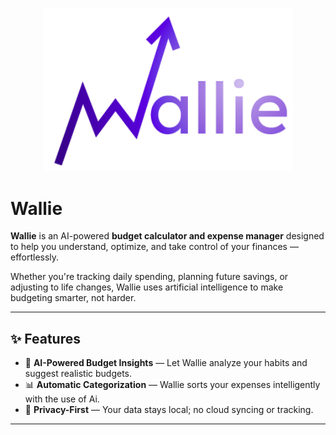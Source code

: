 <p align="center">
  <img src="src/main/resources/images/wallieLogo.png" alt="Wallie Logo" width="400">
</p>

# Wallie

**Wallie** is an AI-powered **budget calculator and expense manager** designed to help you understand, optimize, and take control of your finances — effortlessly.

Whether you're tracking daily spending, planning future savings, or adjusting to life changes, Wallie uses artificial intelligence to make budgeting smarter, not harder.

---

## ✨ Features

- 🤖 **AI-Powered Budget Insights** — Let Wallie analyze your habits and suggest realistic budgets.
- 📊 **Automatic Categorization** — Wallie sorts your expenses intelligently with the use of Ai.
- 🔐 **Privacy-First** — Your data stays local; no cloud syncing or tracking.

---
